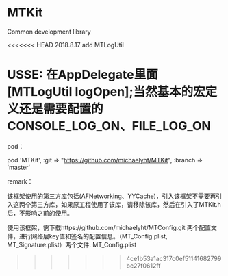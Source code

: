 # MTKit
Common development library

<<<<<<< HEAD
2018.8.17
add MTLogUtil

USSE:
在AppDelegate里面[MTLogUtil logOpen];当然基本的宏定义还是需要配置的CONSOLE_LOG_ON、FILE_LOG_ON
=======
pod：

pod 'MTKit', :git => "https://github.com/michaelyht/MTKit", :branch => 'master'

remark：

该框架使用的第三方库包括(AFNetworking、YYCache)，引入该框架不需要再引入这两个第三方库，如果原工程使用了该库，请移除该库，然后在引入了MTKit.h后，不影响之前的使用。

使用该框架，需下载https://github.com/michaelyht/MTConfig.git
两个配置文件，进行网络层key值和签名的配置信息。（MT_Config.plist, MT_Signature.plist）两个文件.
	MT_Config.plist
>>>>>>> 4ce1b53a1ac317c0ef51141682799bc27f0612ff
